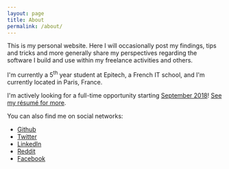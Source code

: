 ```yaml
---
layout: page
title: About
permalink: /about/
---
```


This is my personal website. Here I will occasionally post my findings, tips and tricks and more generally share my perspectives regarding the software I build and use within my freelance activities and others.

I'm currently a 5<sup>th</sup> year student at Epitech, a French IT school, and I'm currently located in Paris, France.

I'm actively looking for a full-time opportunity starting <a href="https://www.google.com/calendar/render?action=TEMPLATE&text=Remember+to+Hire+Antoine+Bolvy!&dates=20180701/20180702&details=He's+available+in+September!+:+https://saveman71.com&sf=true&output=xml" class="sneaky-calendar" target="_blank">September 2018</a>! [See my résumé for more](/resume).

You can also find me on social networks:

* [Github]({{site.author.github}})
* [Twitter]({{site.author.twitter}})
* [LinkedIn]({{site.author.linkedin}})
* [Reddit]({{site.author.reddit}})
* [Facebook]({{site.author.facebook}})

